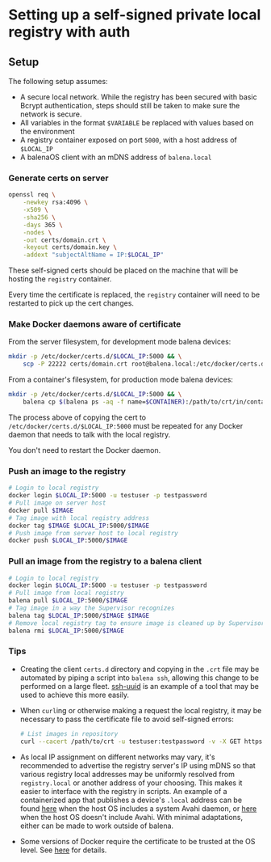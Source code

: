 # Setting up a self-signed private local registry with auth

## Setup

The following setup assumes:
- A secure local network. While the registry has been secured with basic Bcrypt authentication, steps should still be taken to make sure the network is secure.
- All variables in the format `$VARIABLE` be replaced with values based on the environment
- A registry container exposed on port `5000`, with a host address of `$LOCAL_IP`
- A balenaOS client with an mDNS address of `balena.local`

###  Generate certs on server

```bash
openssl req \
    -newkey rsa:4096 \
    -x509 \
    -sha256 \
    -days 365 \
    -nodes \
    -out certs/domain.crt \
    -keyout certs/domain.key \
    -addext "subjectAltName = IP:$LOCAL_IP"
```

These self-signed certs should be placed on the machine that will be hosting the `registry` container.

Every time the certificate is replaced, the `registry` container will need to be restarted to pick up the cert changes.

### Make Docker daemons aware of certificate

From the server filesystem, for development mode balena devices:
```bash
mkdir -p /etc/docker/certs.d/$LOCAL_IP:5000 && \
    scp -P 22222 certs/domain.crt root@balena.local:/etc/docker/certs.d/$LOCAL_IP:5000
```

From a container's filesystem, for production mode balena devices:
```bash
mkdir -p /etc/docker/certs.d/$LOCAL_IP:5000 && \
    balena cp $(balena ps -aq -f name=$CONTAINER):/path/to/crt/in/container /etc/docker/certs.d/$LOCAL_IP:5000
```

The process above of copying the cert to `/etc/docker/certs.d/$LOCAL_IP:5000` must be repeated for any Docker daemon that needs to talk with the local registry.

You don't need to restart the Docker daemon.

### Push an image to the registry

```bash
# Login to local registry
docker login $LOCAL_IP:5000 -u testuser -p testpassword
# Pull image on server host
docker pull $IMAGE
# Tag image with local registry address
docker tag $IMAGE $LOCAL_IP:5000/$IMAGE
# Push image from server host to local registry
docker push $LOCAL_IP:5000/$IMAGE
```

### Pull an image from the registry to a balena client

```bash
# Login to local registry
docker login $LOCAL_IP:5000 -u testuser -p testpassword
# Pull image from local registry
balena pull $LOCAL_IP:5000/$IMAGE
# Tag image in a way the Supervisor recognizes
balena tag $LOCAL_IP:5000/$IMAGE $IMAGE
# Remove local registry tag to ensure image is cleaned up by Supervisor after use
balena rmi $LOCAL_IP:5000/$IMAGE
```

### Tips
- Creating the client `certs.d` directory and copying in the `.crt` file may be automated by piping a script into `balena ssh`, allowing this change to be performed on a large fleet. [ssh-uuid](https://github.com/pdcastro/ssh-uuid) is an example of a tool that may be used to achieve this more easily.

- When `curl`ing or otherwise making a request the local registry, it may be necessary to pass the certificate file to avoid self-signed errors:

    ```bash
    # List images in repository
    curl --cacert /path/to/crt -u testuser:testpassword -v -X GET https://$LOCAL_IP:5000/v2/_catalog
    ```

- As local IP assignment on different networks may vary, it's recommended to advertise the registry server's IP using mDNS so that various registry local addresses may be uniformly resolved from `registry.local` or another address of your choosing. This makes it easier to interface with the registry in scripts. An example of a containerized app that publishes a device's `.local` address can be found [here](https://github.com/balena-io-playground/balena-avahi-dbus) when the host OS includes a system Avahi daemon, or [here](https://github.com/balena-io-playground/balena-mdns-service) when the host OS doesn't include Avahi. With minimal adaptations, either can be made to work outside of balena.

- Some versions of Docker require the certificate to be trusted at the OS level. See [here](https://docs.docker.com/registry/insecure/#docker-still-complains-about-the-certificate-when-using-authentication) for details.
